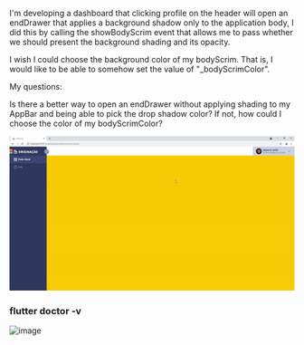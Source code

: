 I'm developing a dashboard that clicking profile on the header will open an endDrawer that applies a background shadow only to the application body, I did this by calling the showBodyScrim event that allows me to pass whether we should present the background shading and its opacity.

I wish I could choose the background color of my bodyScrim. That is, I would like to be able to somehow set the value of "_bodyScrimColor".

My questions:

Is there a better way to open an endDrawer without applying shading to my AppBar and being able to pick the drop shadow color?
If not, how could I choose the color of my bodyScrimColor?

![Alt Text](https://github.com/Nbioni/flutter_custom_end_drawer/blob/main/assets/gif/my_dashboard_example.gif)

### flutter doctor -v
![image](https://user-images.githubusercontent.com/43020119/149787633-10d1209d-2fac-4f54-b6e0-e97f8bb68e92.png)
